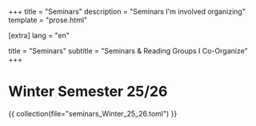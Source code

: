 +++ title = "Seminars" description = "Seminars I'm involved organizing" template = "prose.html"

[extra] lang = "en"

title = "Seminars" subtitle = "Seminars & Reading Groups I Co-Organize"
+++
# Winter Semester 25/26
{{ collection(file="seminars_Winter_25_26.toml") }}
